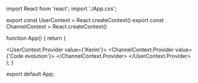 import React from 'react';
import './App.css';

export const UserContext = React.createContext()
export const ChannelContext = React.createContext()

function App() {
  return (
    <div className="App">
      <UserContext.Provider value={'Kerim'}>
        <ChannelContext.Provider value={'Code evolution'}>
        <ComponentC/>
        </ChannelContext.Provider>
     </UserContext.Provider>
    </div>
  );
}

export default App;
